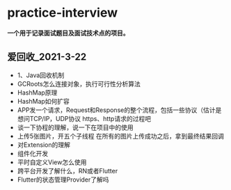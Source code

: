# practice-interview
**一个用于记录面试题目及面试技术点的项目。**

##  爱回收_2021-3-22
* 1、Java回收机制
* GCRoots怎么连接对象，执行可行性分析算法
* HashMap原理
* HashMap如何扩容
* APP发一个请求，Request和Response的整个流程，包括一些协议（估计是想问TCP/IP，UDP协议 https、http请求的过程吧
* 谈一下协程的理解，说一下在项目中的使用
* 上传5张图片，开五个子线程 在所有的图片上传成功之后，拿到最终结果回调
* 对Extension的理解
* 组件化开发
* 平时自定义View怎么使用
* 跨平台开发了解什么，RN或者Flutter
* Flutter的状态管理Provider了解吗
